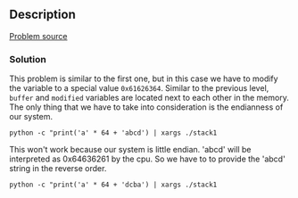 ## Description

[Problem source](https://exploit-exercises.com/protostar/stack1/)

### Solution

This problem is similar to the first one, but in this case we have to modify the
variable to a special value `0x61626364`. Similar to the previous level,
`buffer` and `modified` variables  are located next to each other in the memory.
The only thing that we have to take into consideration is the endianness of our
system.
	
	python -c "print('a' * 64 + 'abcd') | xargs ./stack1

This won't work because our system is little endian. 'abcd' will be interpreted
as 0x64636261 by the cpu. So we have to to provide the 'abcd' string in the
reverse order.

	python -c "print('a' * 64 + 'dcba') | xargs ./stack1
